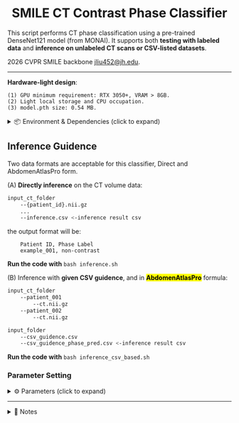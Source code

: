 <center>
<h1>SMILE CT Contrast Phase Classifier</h1>
</center>

This script performs CT phase classification using a pre-trained DenseNet121 model (from MONAI). It supports both **testing with labeled data** and **inference on unlabeled CT scans or CSV-listed datasets**.

2026 CVPR SMILE backbone jliu452@jh.edu.

---


**Hardware-light design**:
    
    (1) GPU minimum requirement: RTX 3050+, VRAM > 8GB.
    (2) Light local storage and CPU occupation.
    (3) model.pth size: 0.54 MB.


<details>
<summary>📦 Environment & Dependencies (click to expand)</summary>

```bash
conda create -n kcls 
conda activate kcls
pip install torch monai scikit-learn matplotlib pandas joblib tqdm h5py numpy
```
</details>

## Inference Guidence
Two data formats are acceptable for this classifier, Direct and AbdomenAtlasPro form.

(A) **Directly inference** on the CT volume data:
```bash
input_ct_folder
    --{patient_id}.nii.gz
    ...
    --inference.csv <-inference result csv
```

the output format will be:
```
    Patient ID, Phase Label
    example_001, non-contrast
```

**Run the code with**
`bash inference.sh`

(B) Inference with **given CSV guidence**, and in **<mark>AbdomenAtlasPro</mark>** formula:
```bash
input_ct_folder
    --patient_001
        --ct.nii.gz
    --patient_002
        --ct.nii.gz

input_folder
    --csv_guidence.csv
    --csv_guidence_phase_pred.csv <-inference result csv
```

**Run the code with**
`bash inference_csv_based.sh`

### Parameter Setting

<details>
<summary>⚙️ Parameters (click to expand)</summary>

| **Argument** | **Type / Default** | **Description** |
|---------------|--------------------|-----------------|
| `--data_dir` | *str* | Path to the folder containing CT scans (`.nii.gz` files or patient subfolders). |
| `--checkpoint_path` | *str* | Path to the trained DenseNet checkpoint used for inference. |
| `--num_classes` | *int*, default=`4` | Number of phase classes (e.g., non-contrast, arterial, venous, delayed). |
| `--batch_size` | *int*, default=`8` | Number of slices processed per batch during inference. |
| `--slice_num` | *int*, default=`7` | Number of axial slices sampled from each CT volume. |
| `--csv_reference_path` | *str*, optional | CSV file containing patient IDs (`bdmap_id`) for indirect inference mode. |
| `--test_mode` | *flag* | Enables **test mode** (requires ground truth labels, outputs metrics and confusion matrix). |
| `--multi_gpu` | *flag* | Enables **multi-GPU inference** using `torch.nn.DataParallel()`. |

</details>

---

<details>
<summary>📖 Notes</summary>

Haha